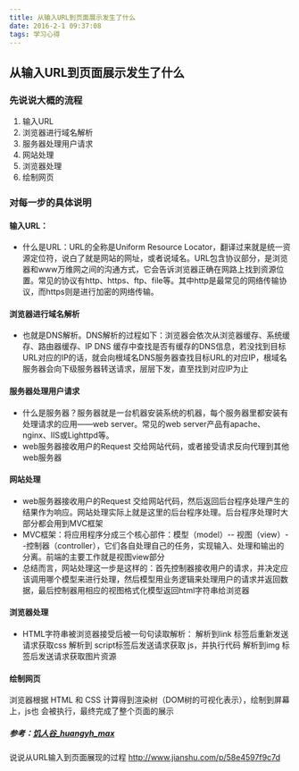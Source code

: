 ```yaml
---
title: 从输入URL到页面展示发生了什么
date: 2016-2-1 09:37:08
tags: 学习心得
---
```

## 从输入URL到页面展示发生了什么
### 先说说大概的流程
1. 输入URL
2. 浏览器进行域名解析
3. 服务器处理用户请求
4. 网站处理
5. 浏览器处理
6. 绘制网页

### 对每一步的具体说明
#### 输入URL：
* 什么是URL：URL的全称是Uniform Resource Locator，翻译过来就是统一资源定位符，说白了就是网站的网址，或者说域名。URL包含协议部分，是浏览器和www万维网之间的沟通方式，它会告诉浏览器正确在网路上找到资源位置。常见的协议有http、https、ftp、file等。其中http是最常见的网络传输协议，而https则是进行加密的网络传输。

#### 浏览器进行域名解析
* 也就是DNS解析。DNS解析的过程如下：浏览器会依次从浏览器缓存、系统缓存、路由器缓存、IP DNS 缓存中查找是否有缓存的DNS信息，若没找到目标URL对应的IP的话，就会向根域名DNS服务器查找目标URL的对应IP，根域名服务器会向下级服务器转送请求，层层下发，直至找到对应IP为止

#### 服务器处理用户请求
* 什么是服务器？服务器就是一台机器安装系统的机器，每个服务器里都安装有处理请求的应用——web server。常见的web server产品有apache、nginx、IIS或Lighttpd等。
* web服务器接收用户的Request 交给网站代码，或者接受请求反向代理到其他 web服务器

#### 网站处理
* web服务器接收用户的Request 交给网站代码，然后返回后台程序处理产生的结果作为响应。网站处理实际上就是这里的后台程序处理。后台程序处理时大部分都会用到MVC框架
* MVC框架：将应用程序分成三个核心部件：模型（model）-- 视图（view）--控制器（controller），它们各自处理自己的任务，实现输入、处理和输出的分离。前端的主要工作就是视图view部分
* 总结而言，网站处理这一步是这样的：首先控制器接收用户的请求，并决定应该调用哪个模型来进行处理，然后模型用业务逻辑来处理用户的请求并返回数据，最后控制器用相应的视图格式化模型返回html字符串给浏览器

#### 浏览器处理
* HTML字符串被浏览器接受后被一句句读取解析：
 解析到link 标签后重新发送请求获取css
 解析到 script标签后发送请求获取 js，并执行代码
 解析到img 标签后发送请求获取图片资源

#### 绘制网页
浏览器根据 HTML 和 CSS 计算得到渲染树（DOM树的可视化表示），绘制到屏幕上，js也 会被执行，最终完成了整个页面的展示


##### 参考：**[饥人谷_huangyh_max](http://www.jianshu.com/u/8a705c233708)** 
说说从URL输入到页面展现的过程
http://www.jianshu.com/p/58e4597f9c7d